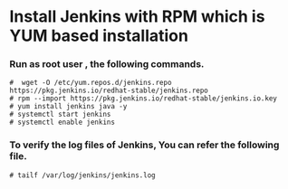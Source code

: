 # Install Jenkins with RPM which is YUM based installation

###  Run as root user , the following commands.

```
#  wget -O /etc/yum.repos.d/jenkins.repo https://pkg.jenkins.io/redhat-stable/jenkins.repo
# rpm --import https://pkg.jenkins.io/redhat-stable/jenkins.io.key
# yum install jenkins java -y
# systemctl start jenkins
# systemctl enable jenkins
```

### To verify the log files of Jenkins, You can refer the following file.

```
# tailf /var/log/jenkins/jenkins.log
```
